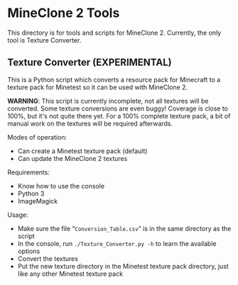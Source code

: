 # MineClone 2 Tools
This directory is for tools and scripts for MineClone 2.
Currently, the only tool is Texture Converter.

## Texture Converter (EXPERIMENTAL)
This is a Python script which converts a resource pack for Minecraft to
a texture pack for Minetest so it can be used with MineClone 2.

**WARNING**: This script is currently incomplete, not all textures will be
converted. Some texture conversions are even buggy!
Coverage is close to 100%, but it's not quite there yet.
For a 100% complete texture pack, a bit of manual work on the textures
will be required afterwards.

Modes of operation:
- Can create a Minetest texture pack (default)
- Can update the MineClone 2 textures

Requirements:
- Know how to use the console
- Python 3
- ImageMagick

Usage:
- Make sure the file “`Conversion_Table.csv`” is in the same directory as the script
- In the console, run `./Texture_Converter.py -h` to learn the available options
- Convert the textures
- Put the new texture directory in the Minetest texture pack directory, just like
  any other Minetest texture pack
